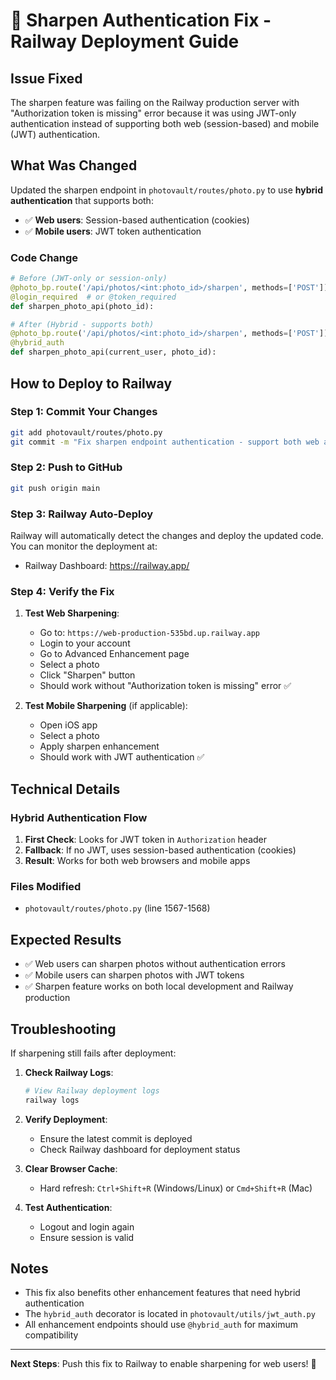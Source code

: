 # 🔧 Sharpen Authentication Fix - Railway Deployment Guide

## Issue Fixed
The sharpen feature was failing on the Railway production server with "Authorization token is missing" error because it was using JWT-only authentication instead of supporting both web (session-based) and mobile (JWT) authentication.

## What Was Changed
Updated the sharpen endpoint in `photovault/routes/photo.py` to use **hybrid authentication** that supports both:
- ✅ **Web users**: Session-based authentication (cookies)
- ✅ **Mobile users**: JWT token authentication

### Code Change
```python
# Before (JWT-only or session-only)
@photo_bp.route('/api/photos/<int:photo_id>/sharpen', methods=['POST'])
@login_required  # or @token_required
def sharpen_photo_api(photo_id):

# After (Hybrid - supports both)
@photo_bp.route('/api/photos/<int:photo_id>/sharpen', methods=['POST'])
@hybrid_auth
def sharpen_photo_api(current_user, photo_id):
```

## How to Deploy to Railway

### Step 1: Commit Your Changes
```bash
git add photovault/routes/photo.py
git commit -m "Fix sharpen endpoint authentication - support both web and mobile"
```

### Step 2: Push to GitHub
```bash
git push origin main
```

### Step 3: Railway Auto-Deploy
Railway will automatically detect the changes and deploy the updated code. You can monitor the deployment at:
- Railway Dashboard: https://railway.app/

### Step 4: Verify the Fix
1. **Test Web Sharpening**:
   - Go to: `https://web-production-535bd.up.railway.app`
   - Login to your account
   - Go to Advanced Enhancement page
   - Select a photo
   - Click "Sharpen" button
   - Should work without "Authorization token is missing" error ✅

2. **Test Mobile Sharpening** (if applicable):
   - Open iOS app
   - Select a photo
   - Apply sharpen enhancement
   - Should work with JWT authentication ✅

## Technical Details

### Hybrid Authentication Flow
1. **First Check**: Looks for JWT token in `Authorization` header
2. **Fallback**: If no JWT, uses session-based authentication (cookies)
3. **Result**: Works for both web browsers and mobile apps

### Files Modified
- `photovault/routes/photo.py` (line 1567-1568)

## Expected Results
- ✅ Web users can sharpen photos without authentication errors
- ✅ Mobile users can sharpen photos with JWT tokens
- ✅ Sharpen feature works on both local development and Railway production

## Troubleshooting

If sharpening still fails after deployment:

1. **Check Railway Logs**:
   ```bash
   # View Railway deployment logs
   railway logs
   ```

2. **Verify Deployment**:
   - Ensure the latest commit is deployed
   - Check Railway dashboard for deployment status

3. **Clear Browser Cache**:
   - Hard refresh: `Ctrl+Shift+R` (Windows/Linux) or `Cmd+Shift+R` (Mac)

4. **Test Authentication**:
   - Logout and login again
   - Ensure session is valid

## Notes
- This fix also benefits other enhancement features that need hybrid authentication
- The `hybrid_auth` decorator is located in `photovault/utils/jwt_auth.py`
- All enhancement endpoints should use `@hybrid_auth` for maximum compatibility

---
**Next Steps**: Push this fix to Railway to enable sharpening for web users! 🚀
